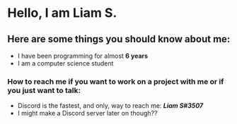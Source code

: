 # Hello, I am **Liam S.**
## Here are some things you should know about me:
 - I have been programming for almost **6 years**
 - I am a computer science student
### How to reach me if you want to work on a project with me or if you just want to talk:
 - Discord is the fastest, and only, way to reach me: _**Liam S#3507**_
 - I might make a Discord server later on though??




